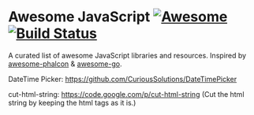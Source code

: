 # Awesome JavaScript [![Awesome](https://cdn.rawgit.com/sindresorhus/awesome/d7305f38d29fed78fa85652e3a63e154dd8e8829/media/badge.svg)](https://github.com/sindresorhus/awesome) [![Build Status](https://travis-ci.org/avelino/awesome-go.svg?branch=master)](https://travis-ci.org/avelino/awesome-go) 


A curated list of awesome JavaScript libraries and resources. Inspired by [awesome-phalcon](https://github.com/sergeyklay/awesome-phalcon) & [awesome-go](https://github.com/avelino/awesome-go).

DateTime Picker:
https://github.com/CuriousSolutions/DateTimePicker

cut-html-string:
https://code.google.com/p/cut-html-string
(Cut the html string by keeping the html tags as it is.)
